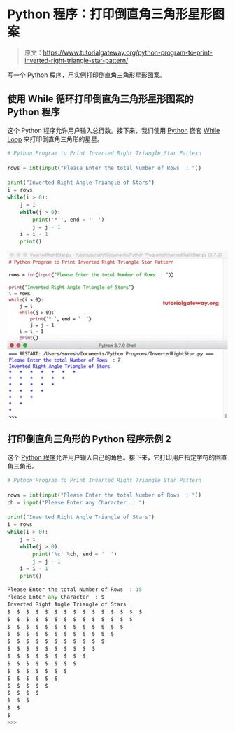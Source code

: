 # Python 程序：打印倒直角三角形星形图案

> 原文：<https://www.tutorialgateway.org/python-program-to-print-inverted-right-triangle-star-pattern/>

写一个 Python 程序，用实例打印倒直角三角形星形图案。

## 使用 While 循环打印倒直角三角形星形图案的 Python 程序

这个 Python 程序允许用户输入总行数。接下来，我们使用 [Python](https://www.tutorialgateway.org/python-tutorial/) 嵌套 [While Loop](https://www.tutorialgateway.org/python-while-loop/) 来打印倒直角三角形的星星。

```py
# Python Program to Print Inverted Right Triangle Star Pattern

rows = int(input("Please Enter the total Number of Rows  : "))

print("Inverted Right Angle Triangle of Stars") 
i = rows
while(i > 0):
    j = i
    while(j > 0):      
        print('* ', end = '  ')
        j = j - 1
    i = i - 1
    print()
```

![Python Program to Print Inverted Right Triangle Star Pattern 1](img/ece8f1e376628eff7e78cdc6b49c8281.png)

## 打印倒直角三角形的 Python 程序示例 2

这个 [Python 程序](https://www.tutorialgateway.org/python-programming-examples/)允许用户输入自己的角色。接下来，它打印用户指定字符的倒直角三角形。

```py
# Python Program to Print Inverted Right Triangle Star Pattern

rows = int(input("Please Enter the total Number of Rows  : "))
ch = input("Please Enter any Character  : ")

print("Inverted Right Angle Triangle of Stars") 
i = rows
while(i > 0):
    j = i
    while(j > 0):      
        print('%c' %ch, end = '  ')
        j = j - 1
    i = i - 1
    print()

```

```py
Please Enter the total Number of Rows  : 15
Please Enter any Character  : $
Inverted Right Angle Triangle of Stars
$  $  $  $  $  $  $  $  $  $  $  $  $  $  $  
$  $  $  $  $  $  $  $  $  $  $  $  $  $  
$  $  $  $  $  $  $  $  $  $  $  $  $  
$  $  $  $  $  $  $  $  $  $  $  $  
$  $  $  $  $  $  $  $  $  $  $  
$  $  $  $  $  $  $  $  $  $  
$  $  $  $  $  $  $  $  $  
$  $  $  $  $  $  $  $  
$  $  $  $  $  $  $  
$  $  $  $  $  $  
$  $  $  $  $  
$  $  $  $  
$  $  $  
$  $  
$  
>>> 
```